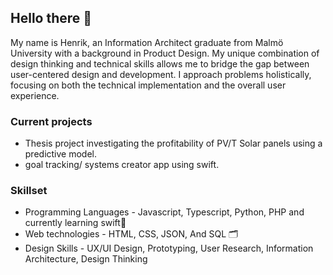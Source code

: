## Hello there 👋
My name is Henrik, an Information Architect graduate from Malmö University with a background in Product Design. My unique combination of design thinking and technical skills allows me to bridge the gap between user-centered design and development. I approach problems holistically, focusing on both the technical implementation and the overall user experience.
### Current projects 
*  Thesis project investigating the profitability of PV/T Solar panels using a predictive model.
*  goal tracking/ systems creator app using swift.
### Skillset
* Programming Languages - Javascript, Typescript, Python, PHP and currently learning swift🐤
* Web technologies - HTML, CSS, JSON, And SQL 🗂️
* Design Skills - UX/UI Design, Prototyping, User Research, Information Architecture, Design Thinking

